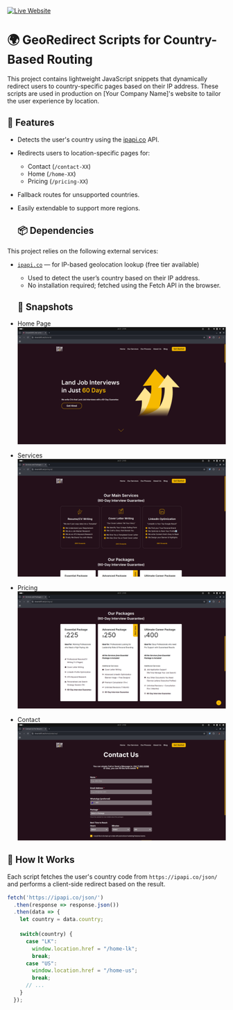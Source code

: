 [![Live Website](https://img.shields.io/badge/Live-Demo-brightgreen)](https://dreamshift.net)

# 🌍 GeoRedirect Scripts for Country-Based Routing

This project contains lightweight JavaScript snippets that dynamically redirect users to country-specific pages based on their IP address. These scripts are used in production on [Your Company Name]'s website to tailor the user experience by location.

## 🚀 Features

- Detects the user's country using the [ipapi.co](https://ipapi.co/) API.
- Redirects users to location-specific pages for:
  - Contact (`/contact-XX`)
  - Home (`/home-XX`)
  - Pricing (`/pricing-XX`)
- Fallback routes for unsupported countries.
- Easily extendable to support more regions.

  ## 📦 Dependencies

This project relies on the following external services:

- [`ipapi.co`](https://ipapi.co/) — for IP-based geolocation lookup (free tier available)
  - Used to detect the user’s country based on their IP address.
  - No installation required; fetched using the Fetch API in the browser.
 
  ## 📸 Snapshots

  
 - Home Page
![Snapshot](./screenshots/home-lk.png)

- Services
![Snapshot](./screenshots/services-uk.png)

- Pricing
![Snapshot](./screenshots/pricing-us.png)

- Contact
![Snapshot](./screenshots/contact-au.png)

## 🧠 How It Works

Each script fetches the user's country code from `https://ipapi.co/json/` and performs a client-side redirect based on the result.

```javascript
fetch('https://ipapi.co/json/')
  .then(response => response.json())
  .then(data => {
    let country = data.country;

    switch(country) {
      case "LK":
        window.location.href = "/home-lk";
        break;
      case "US":
        window.location.href = "/home-us";
        break;
      // ...
    }
  });
